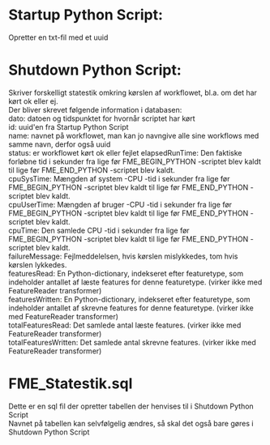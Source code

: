 <h1>Startup Python Script:</h1>
<p>Opretter en txt-fil med et uuid</p>

<h1>Shutdown Python Script:</h1>
Skriver forskelligt statestik omkring kørslen af workflowet, bl.a. om det har kørt ok eller ej.<br>
Der bliver skrevet følgende information i databasen:<br>
dato: datoen og tidspunktet for hvornår scriptet har kørt<br>
id: uuid'en fra Startup Python Script<br>
name: navnet på workflowet, man kan jo navngive alle sine workflows med samme navn, derfor også uuid<br>
status: er workflowet kørt ok eller fejlet
elapsedRunTime: Den faktiske forløbne tid i sekunder fra lige før FME_BEGIN_PYTHON -scriptet blev kaldt til lige før FME_END_PYTHON -scriptet blev kaldt.<br>
cpuSysTime: Mængden af system -CPU -tid i sekunder fra lige før FME_BEGIN_PYTHON -scriptet blev kaldt til lige før FME_END_PYTHON -scriptet blev kaldt.<br>
cpuUserTime: Mængden af bruger -CPU -tid i sekunder fra lige før FME_BEGIN_PYTHON -scriptet blev kaldt til lige før FME_END_PYTHON -scriptet blev kaldt.<br>
cpuTime: Den samlede CPU -tid i sekunder fra lige før FME_BEGIN_PYTHON -scriptet blev kaldt til lige før FME_END_PYTHON -scriptet blev kaldt.<br>
failureMessage: Fejlmeddelelsen, hvis kørslen mislykkedes, tom hvis kørslen lykkedes.<br>
featuresRead: En Python-dictionary, indekseret efter featuretype, som indeholder antallet af læste features for denne featuretype. (virker ikke med FeatureReader transformer)<br>
featuresWritten: En Python-dictionary, indekseret efter featuretype, som indeholder antallet af skrevne features for denne featuretype. (virker ikke med FeatureReader transformer)<br>
totalFeaturesRead: Det samlede antal læste features. (virker ikke med FeatureReader transformer)<br>
totalFeaturesWritten: Det samlede antal skrevne features. (virker ikke med FeatureReader transformer)<br>
<h1>FME_Statestik.sql</h1>
Dette er en sql fil der opretter tabellen der henvises til i Shutdown Python Script<br>
Navnet på tabellen kan selvfølgelig ændres, så skal det også bare gøres i Shutdown Python Script
